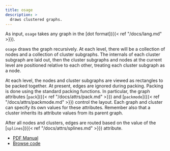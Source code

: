 ```yaml
---
title: osage
description: >
  draws clustered graphs.
---
```


As input, `osage` takes any graph in the [dot format]({{< ref "/docs/lang.md" >}}).

`osage` draws the graph recursively.  At each level, there will be a collection of
nodes and a collection of cluster subgraphs. The internals of each cluster
subgraph are laid out, then the cluster subgraphs and nodes at the current
level are positioned relative to each other, treating each cluster subgraph as
a node.

At each level, the nodes and cluster subgraphs are viewed as rectangles to be
packed together. At present, edges are ignored during packing. Packing is done
using the standard packing functions. In particular, the graph attributes
[`pack`]({{< ref "/docs/attrs/pack.md" >}}) and [`packmode`]({{< ref
"/docs/attrs/packmode.md" >}}) control the layout. Each graph and cluster can
specify its own values for these attributes. Remember also that a cluster
inherits its attribute values from its parent graph.

After all nodes and clusters, edges are routed based on the value of the
[`splines`]({{< ref "/docs/attrs/splines.md" >}}) attribute.

- [PDF Manual](/pdf/osage.1.pdf)
- [Browse code](https://gitlab.com/graphviz/graphviz/-/tree/main/lib/osage)
